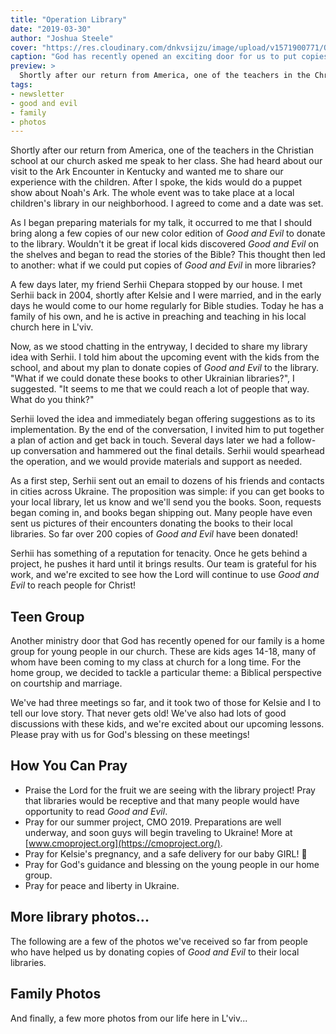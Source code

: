 ```yaml
---
title: "Operation Library"
date: "2019-03-30"
author: "Joshua Steele"
cover: "https://res.cloudinary.com/dnkvsijzu/image/upload/v1571900771/OFReport/2019-03-30-operation-library/dobro-i-zlo-library-05-1200-630_pmwaod.jpg"
caption: "God has recently opened an exciting door for us to put copies of Good and Evil into Ukrainian libraries! Working with us to head up this project is our long-time friend, Serhii Chepara. Read on to learn how God is moving!"
preview: >
  Shortly after our return from America, one of the teachers in the Christian school at our church asked me speak to her class. She had heard about our visit to the Ark Encounter in Kentucky and wanted me to share our experience with the children. After I spoke, the kids would do a puppet show about Noah's Ark. The whole event was to take place at a local children's library in our neighborhood. I agreed to come and a date was set.
tags:
- newsletter
- good and evil
- family
- photos
---
```


Shortly after our return from America, one of the teachers in the Christian school at our church asked me speak to her class. She had heard about our visit to the Ark Encounter in Kentucky and wanted me to share our experience with the children. After I spoke, the kids would do a puppet show about Noah's Ark. The whole event was to take place at a local children's library in our neighborhood. I agreed to come and a date was set.

<article-callout content="OFR-Jan-Mar-2019.pdf" :download="true" />

<article-image publicId="OFReport/2019-03-30-operation-library/ark-story-03-3000w_ztn7pv.jpg" width="768" caption="Abby and I enjoyed telling the story of our experience at the Ark Encounter to these elementary school children."/>

As I began preparing materials for my talk, it occurred to me that I should bring along a few copies of our new color edition of _Good and Evil_ to donate to the library. Wouldn't it be great if local kids discovered _Good and Evil_ on the shelves and began to read the stories of the Bible? This thought then led to another: what if we could put copies of _Good and Evil_ in more libraries?

A few days later, my friend Serhii Chepara stopped by our house. I met Serhii back in 2004, shortly after Kelsie and I were married, and in the early days he would come to our home regularly for Bible studies. Today he has a family of his own, and he is active in preaching and teaching in his local church here in L'viv.

Now, as we stood chatting in the entryway, I decided to share my library idea with Serhii. I told him about the upcoming event with the kids from the school, and about my plan to donate copies of _Good and Evil_ to the library. "What if we could donate these books to other Ukrainian libraries?", I suggested. "It seems to me that we could reach a lot of people that way. What do you think?"

Serhii loved the idea and immediately began offering suggestions as to its implementation. By the end of the conversation, I invited him to put together a plan of action and get back in touch. Several days later we had a follow-up conversation and hammered out the final details. Serhii would spearhead the operation, and we would provide materials and support as needed.

As a first step, Serhii sent out an email to dozens of his friends and contacts in cities across Ukraine. The proposition was simple: if you can get books to your local library, let us know and we'll send you the books. Soon, requests began coming in, and books began shipping out. Many people have even sent us pictures of their encounters donating the books to their local libraries. So far over 200 copies of _Good and Evil_ have been donated!

<article-image publicId="OFReport/2019-03-30-operation-library/operation-library-guys_wqnwe5.jpg" width="768" caption="Serhii (second from left) has done a great job networking, writing letters, and mailing books. As a result, over 200 copies of _Good and Evil_ have been donated to Ukrainian libraries across the country."/>

Serhii has something of a reputation for tenacity. Once he gets behind a project, he pushes it hard until it brings results. Our team is grateful for his work, and we're excited to see how the Lord will continue to use _Good and Evil_ to reach people for Christ!

## Teen Group

Another ministry door that God has recently opened for our family is a home group for young people in our church. These are kids ages 14-18, many of whom have been coming to my class at church for a long time. For the home group, we decided to tackle a particular theme: a Biblical perspective on courtship and marriage.

We've had three meetings so far, and it took two of those for Kelsie and I to tell our love story. That never gets old! We've also had lots of good discussions with these kids, and we're excited about our upcoming lessons. Please pray with us for God's blessing on these meetings!

<article-image publicId="OFReport/2019-03-30-operation-library/teen-group_alilv4.jpg" width="768" caption="Our first home meeting with the teens from church"/>

## How You Can Pray

* Praise the Lord for the fruit we are seeing with the library project! Pray that libraries would be receptive and that many people would have opportunity to read _Good and Evil_.
* Pray for our summer project, CMO 2019. Preparations are well underway, and soon guys will begin traveling to Ukraine! More at [www.cmoproject.org](https://cmoproject.org/).
* Pray for Kelsie's pregnancy, and a safe delivery for our baby GIRL! 💖
* Pray for God's guidance and blessing on the young people in our home group.
* Pray for peace and liberty in Ukraine.

<article-callout content="Keep scrolling for more photos from our family and ministry!" mb="16" mt="16" />

## More library photos...

The following are a few of the photos we've received so far from people who have helped us by donating copies of _Good and Evil_ to their local libraries.

<article-image publicId="OFReport/2019-03-30-operation-library/dobro-i-zlo-library-09_fuqzbk.jpg" width="768" />

<article-image publicId="OFReport/2019-03-30-operation-library/dobro-i-zlo-library-08_jwsyzp.jpg" width="768" caption='The sign at the top says "City Library for Children".'/>

<article-image publicId="OFReport/2019-03-30-operation-library/dobro-i-zlo-library-10_wk7jvc.jpg" width="768" />

<article-image publicId="OFReport/2019-03-30-operation-library/dobro-i-zlo-library-02_wrvbiz.jpg" height="768" caption='Sign at the top: "Stop for a minute and look at a new book!" In Ukrainian it rhymes.'/>

<article-image publicId="OFReport/2019-03-30-operation-library/dobro-i-zlo-library-14_rkj2iq.jpg" width="768" />

<article-image publicId="OFReport/2019-03-30-operation-library/dobro-i-zlo-library-11_bgizwd.jpg" height="768" />

<article-image publicId="OFReport/2019-03-30-operation-library/dobro-i-zlo-library-13_x4c5nv.jpg" width="768" />

<article-image publicId="OFReport/2019-03-30-operation-library/dobro-i-zlo-library-12_b9adid.jpg" height="768" />

<article-image publicId="OFReport/2019-03-30-operation-library/dobro-i-zlo-library-15_k9bubi.jpg" height="768" />

<article-image publicId="OFReport/2019-03-30-operation-library/dobro-i-zlo-library-03_miuaqu.jpg" height="768" />

<article-image publicId="OFReport/2019-03-30-operation-library/dobro-i-zlo-library-16_eqyquy.jpg" width="768" />

## Family Photos

And finally, a few more photos from our life here in L'viv...

<article-image publicId="OFReport/2019-03-30-operation-library/denise-airport_zfzhp5.jpg" width="768" caption="Denise Hutchison recently returned from a trip to the U.S. Everyone was glad to have her back!"/>

<article-image publicId="OFReport/2019-03-30-operation-library/beka-birthday-01-3000w_hj31uc.jpg" width="768" caption="In January, Rebekah had her 11th birthday!"/>

<article-image publicId="OFReport/2019-03-30-operation-library/beka-birthday-03-3000w_hwtuyn.jpg" width="768" caption="The girls invited several friends to go ice skating to celebrate."/>

<article-image publicId="OFReport/2019-03-30-operation-library/beka-birthday-02-3000w_xdxp2m.jpg" width="768" />

<article-image publicId="OFReport/2019-03-30-operation-library/david-little-man_wpy3mi.jpg" height="768" caption="David is 2 now, and growing into quite the little man!"/>

<article-image publicId="OFReport/2019-03-30-operation-library/david-eats-cake_krbp0x.jpg" width="768" caption="A lion bib and some yummy cake. What could be better? 😋"/>

<article-image publicId="OFReport/2019-03-30-operation-library/first-baby-pics_iqzork.jpg" width="768" caption="The kids gather around Mom to see our first ultrasound pictures of the new baby girl!"/>

<article-image publicId="OFReport/2019-03-30-operation-library/welcome-home-days_dpgndd.jpg" width="768" caption="The Days also traveled to the States, and they returned to L'viv a few weeks ago. So good to have them back!"/>

<article-image publicId="OFReport/2019-03-30-operation-library/jonathan-and-the-beard_zjbqej.jpg" width="768" caption="The first time I picked up Jonathan, the Days' newest little guy, I thought he might be afraid of me. On the contrary, he immediately grabbed my beard with both hands! 😆"/>

<article-image publicId="OFReport/2019-03-30-operation-library/abby-leads-sword-drills-3000w_c0gjyt.jpg" width="768" caption='Abby leads "Sword Drills" during our Bible First Kids class at church.'/>

<article-image publicId="OFReport/2019-03-30-operation-library/bible-first-kids-reading-lesson-1-3000w_cdyqpg.jpg" width="768" caption="Reading through the Bible First lessons at church"/>

<article-image publicId="OFReport/2019-03-30-operation-library/abby-sketch-macie-3000h_t0vkku.jpg" height="768" caption="Our family has recently adopted a new dog, whom we've named Macie. Abby did a nice sketch of Macie and had it framed."/>

<article-image publicId="OFReport/2019-03-30-operation-library/our-macie_v1wwnv.jpg" height="768" caption="Наша Мейсі – Our Macie"/>

<article-image publicId="OFReport/2019-03-30-operation-library/ark-story-01-3000w_t14xeg.jpg" width="768" caption="As we told the kids about our trip to the Ark Encounter, we showed them lots of pictures."/>

<article-image publicId="OFReport/2019-03-30-operation-library/ark-story-02-3000h_uzbwxz.jpg" height="768" caption="I also read them the story of Noah and the flood from Good and Evil."/>

<article-image publicId="OFReport/2019-03-30-operation-library/ark-story-04-3000w_anxmb2.jpg" width="768" caption="After the story, we all went over to the local library where the kids did a puppet show about Noah's Ark. We also donated a few copies of Good and Evil while we were there!"/>

<article-image publicId="OFReport/2019-03-30-operation-library/escape-room_ko8ria.jpg" width="768" caption="Denise is now in a relationship with Mike Ireland (second from the left), who has also been a missionary to Ukraine for many years. He visited our team in L'viv, and we had a good time at a local pirates-themed escape room! We are excited for Denise and Mike, and for the future God has for them."/>

<article-image publicId="OFReport/2019-03-30-operation-library/voznyuks-moving-day_gqh4pf.jpg" width="768" caption="Abby and her good friend, Anya Voznyuk. The Voznyuk's recently moved to a new apartment, and Abby and I got to help!"/>
